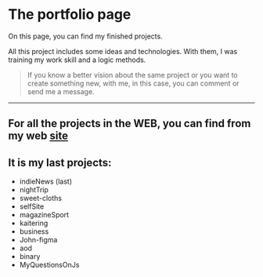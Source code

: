 # The portfolio page

On this page, you can find my finished projects. 

All this project includes some ideas and technologies. With them, I was training my work skill and a logic methods.

> If you know a better vision about the same project or you want to create something new, with me, in this case, you can comment or send me a message.
---
For all the projects in the WEB, you can find from my web [site](https://tesei.github.io/sites/selfSite/index.html)
---

## It is my last projects:

- indieNews (last)
- nightTrip
- sweet-cloths
- selfSite
- magazineSport
- kaitering
- business
- John-figma
- aod
- binary
- MyQuestionsOnJs